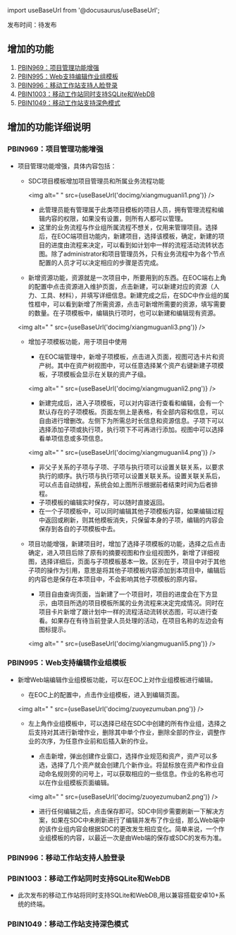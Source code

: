 
import useBaseUrl from '@docusaurus/useBaseUrl';

发布时间：待发布

## 增加的功能

1. [PBIN969：项目管理功能增强](#pbin969：项目管理功能增强)
1. [PBIN995：Web支持编辑作业组模板](#pbin995：Web支持编辑作业组模板)
1. [PBIN996：移动工作站支持人脸登录](#pbin996：移动工作站支持人脸登录)
1. [PBIN1003：移动工作站同时支持SQLite和WebDB](#pbin1003：移动工作站同时支持SQLite和WebDB)
1. [PBIN1049：移动工作站支持深色模式](#pbin1049：移动工作站支持深色模式)

## 增加的功能详细说明

### PBIN969：项目管理功能增强

* 项目管理功能增强，具体内容包括：

  * SDC项目模板增加项目管理员和所属业务流程功能

    <img alt=" " src={useBaseUrl('docimg/xiangmuguanli1.png')} />

    * 此管理员能有管理属于此类项目模板的项目人员，拥有管理流程和编辑内容的权限，如果没有设置，则所有人都可以管理。
    * 这里的业务流程与作业组所属流程不想关，仅用来管理项目。选择后，在EOC端项目功能内，新建项目，选择该模板，确定，新建的项目的进度由流程来决定，可以看到如计划中一样的流程活动流转状态图。除了administrator和项目管理员外，只有业务流程中为各个节点配置的人员才可以决定相应的步骤是否完成。

  * 新增资源功能，资源就是一次项目中，所要用到的东西。在EOC端右上角的配置中点击资源进入维护页面，点击新建，可以新建对应的资源（人力、工具、材料），并填写详细信息。新建完成之后，在SDC中作业组的属性框中，可以看到新增了所需资源，点击可新增所需要的资源，填写需要的数量。在子项模板中，编辑执行项时，也可以新建和编辑现有资源。

  <img alt=" " src={useBaseUrl('docimg/xiangmuguanli3.png')} />

  * 增加子项模板功能，用于项目中使用
    * 在EOC端管理中，新增子项模板，点击进入页面，视图可选卡片和资产树。其中在资产树视图中，可以任意选择某个资产右键新建子项模板，子项模板会显示在关联的资产子级。

    <img alt=" " src={useBaseUrl('docimg/xiangmuguanli2.png')} />

    * 新建完成后，进入子项模板，可以对内容进行查看和编辑，会有一个默认存在的子项模板。页面左侧上是表格，有全部内容和信息，可以自由进行增删改。左侧下为所需总时长信息和资源信息。子项下可以选择添加子项或执行项，执行项下不可再进行添加。视图中可以选择看单项信息或多项信息。

    <img alt=" " src={useBaseUrl('docimg/xiangmuguanli4.png')} />

    * 非父子关系的子项与子项、子项与执行项可以设置关联关系，以要求执行的顺序。执行项与执行项可以设置关联关系。设置关联关系后，可以点击自动排程，系统会如上图所示根据前者结束时间为后者排程。
    * 子项模板的编辑实时保存，可以随时直接返回。
    * 在一个子项模板中，可以同时编辑其他子项模板内容，如果编辑过程中返回或刷新，则其他模板消失，只保留本身的子项，编辑的内容会保存到各自的子项模板中去。

  * 项目功能增强，新建项目时，增加了选择子项模板的功能，选择之后点击确定，进入项目后除了原有的摘要视图和作业组视图外，新增了详细视图，选择详细后，页面与子项模板基本一致。区别在于，项目中对于其他子项的操作为引用，意思是将其他子项模板内容添加到本项目中，编辑后的内容也是保存在本项目中，不会影响其他子项模板的原内容。
    * 项目自由查询页面，当新建了一个项目时，项目的进度会在下方显示，由项目所选的项目模板所属的业务流程来决定完成情况。同时在项目卡片新增了跟计划中一样的流程活动流转状态图，可以进行查看。如果存在有待当前登录人员处理的活动，在项目名称的左边会有图标提示。

    <img alt=" " src={useBaseUrl('docimg/xiangmuguanli5.png')} />

### PBIN995：Web支持编辑作业组模板

* 新增Web端编辑作业组模板功能，可以在EOC上对作业组模板进行编辑。
  * 在EOC上的配置中，点击作业组模板，进入到编辑页面。

  <img alt=" " src={useBaseUrl('docimg/zuoyezumuban.png')} />

  * 左上角作业组模板中，可以选择已经在SDC中创建的所有作业组，选择之后支持对其进行新增作业，删除其中单个作业，删除全部的作业，调整作业的次序，为任意作业前和后插入新的作业。
    * 点击新增，弹出创建作业窗口，选择作业规范和资产，资产可以多选，选择了几个资产就会创建几个新作业。将鼠标放在资产和作业自动命名规则旁的问号上，可以获取相应的一些信息。作业的名称也可以在作业组模板页面编辑。

    <img alt=" " src={useBaseUrl('docimg/zuoyezumuban2.png')} />

    * 进行任何编辑之后，点击保存即可。SDC中同步需要刷新一下解决方案，如果在SDC中未刷新进行了编辑并发布了作业组，那么Web端中的该作业组内容会根据SDC的更改发生相应变化。简单来说，一个作业组模板的内容，以最近一次是由Web端的保存或SDC的发布为准。

### PBIN996：移动工作站支持人脸登录

### PBIN1003：移动工作站同时支持SQLite和WebDB

* 此次发布的移动工作站将同时支持SQLite和WebDB,用以兼容搭载安卓10+系统的终端。

### PBIN1049：移动工作站支持深色模式